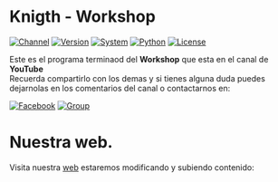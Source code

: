 # Knigth - Workshop

[![Channel](https://img.shields.io/badge/channel-YouTube-red)](https://www.youtube.com/channel/UCiuZK5geN3OCGeBxuXMfHEQ)
[![Version](https://img.shields.io/badge/Version-0.1-blue)]()
[![System](https://img.shields.io/badge/Supported%20OS-Linux-orange)]()
[![Python](https://img.shields.io/badge/Python-3.x-yellow)](https://www.python.org/download/releases/3.0/)
[![License](https://img.shields.io/badge/Working-success-brightgreen)](https://github.com/MoisesTapia/Knigth)

Este es el programa terminaod del **Workshop** que esta en el canal de **YouTube** <br>
Recuerda compartirlo con los demas y si tienes alguna duda puedes dejarnolas en los comentarios del canal o contactarnos en: <br>

[![Facebook](https://img.shields.io/badge/Social-Fcaebook-blue)](https://www.facebook.com/dartasec)
[![Group](https://img.shields.io/badge/Group-Facebook-9cf)](https://www.facebook.com/groups/dartsec)

# Nuestra web. <br>

Visita nuestra [web](hc-security.com.mx) estaremos modificando y subiendo contenido: <br>
